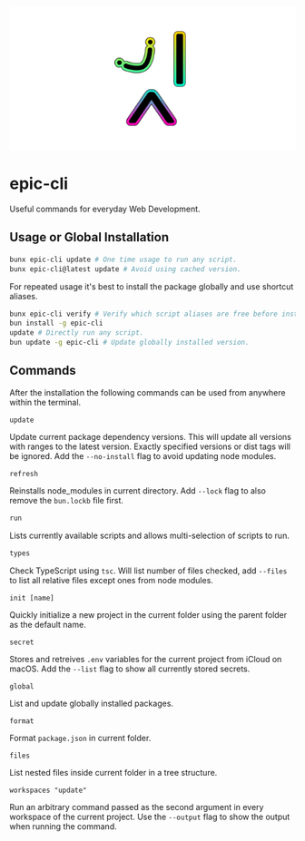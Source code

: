 <p align="center">
  <img src="https://github.com/tobua/epic-cli/raw/main/logo.png" alt="epic-cli">
</p>

# epic-cli

Useful commands for everyday Web Development.

## Usage or Global Installation

```sh
bunx epic-cli update # One time usage to run any script.
bunx epic-cli@latest update # Avoid using cached version.
```

For repeated usage it's best to install the package globally and use shortcut aliases.

```sh
bunx epic-cli verify # Verify which script aliases are free before installation.
bun install -g epic-cli
update # Directly run any script.
bun update -g epic-cli # Update globally installed version.
```

## Commands

After the installation the following commands can be used from anywhere within the terminal.

```
update
```

Update current package dependency versions. This will update all versions with ranges to the latest version. Exactly specified versions or dist tags will be ignored. Add the `--no-install` flag to avoid updating node modules.

```
refresh
```

Reinstalls node_modules in current directory. Add `--lock` flag to also remove the `bun.lockb` file first.

```sh
run
```

Lists currently available scripts and allows multi-selection of scripts to run.

```sh
types
```

Check TypeScript using `tsc`. Will list number of files checked, add `--files` to list all relative files except ones from node modules.

```
init [name]
```

Quickly initialize a new project in the current folder using the parent folder as the default name.

```
secret
```

Stores and retreives `.env` variables for the current project from iCloud on macOS. Add the `--list` flag to show all currently stored secrets.

```
global
```

List and update globally installed packages.

```
format
```

Format `package.json` in current folder.

```
files
```

List nested files inside current folder in a tree structure.

```
workspaces "update"
```

Run an arbitrary command passed as the second argument in every workspace of the current project. Use the `--output` flag to show the output when running the command.
